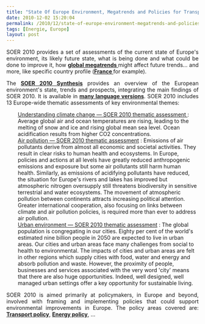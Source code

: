 ```yaml
---
title: "State Of Europe Environment, Megatrends and Policies for Transportation"
date: 2010-12-02 15:20:04
permalink: /2010/12/state-of-europe-environment-megatrends-and-policies-for-transportation.html
tags: [Energie, Europe]
layout: post
---
```


<p style="text-align: justify">SOER 2010 provides a set of assessments of the current state of Europe's environment, its likely future state, what is being done and what could be done to improve it, how <strong><a href="http://www.eea.europa.eu/soer/europe-and-the-world/megatrends" target="_blank">global megatrends </a></strong>might affect future trends… and more, like specific country profile (<strong><a href="http://www.eea.europa.eu/soer/countries/fr#c6=CommonalityReport&c6=FlexibilityReport&c12=all&c5=" target="_blank">France </a></strong>for example).</p> <p style="text-align: justify">The <strong><a href="http://www.eea.europa.eu/soer/synthesis/synthesis" target="_blank">SOER 2010 Synthesis</a></strong> provides an overview of the European environment's state, trends and prospects, integrating the main findings of SOER 2010. It is available in <strong><a href="http://www.eea.europa.eu/soer/synthesis/translations" target="_blank">many language versions</a></strong>. SOER 2010 includes 13 Europe-wide thematic assessments of key environmental themes: </p>  <!--more-->   <dt style="padding-left: 30px"><a href="http://www.eea.europa.eu/soer/europe/understanding-climate-change">Understanding climate change — SOER 2010 thematic assessment </a>: Average global air and ocean temperatures are rising, leading to the melting of snow and ice and rising global mean sea level. Ocean acidification results from higher CO2 concentrations. </dt><dt style="padding-left: 30px"></dt><dt style="padding-left: 30px"><a href="http://www.eea.europa.eu/soer/europe/air-pollution">Air pollution — SOER 2010 thematic assessment</a> : Emissions of air pollutants derive from almost all economic and societal activities. They result in clear risks to human health and ecosystems. In Europe, policies and actions at all levels have greatly reduced anthropogenic emissions and exposure but some air pollutants still harm human health. Similarly, as emissions of acidifying pollutants have reduced, the situation for Europe's rivers and lakes has improved but atmospheric nitrogen oversupply still threatens biodiversity in sensitive terrestrial and water ecosystems. The movement of atmospheric pollution between continents attracts increasing political attention. Greater international cooperation, also focusing on links between climate and air pollution policies, is required more than ever to address air pollution. </dt><dt style="padding-left: 30px"></dt><dt style="padding-left: 30px"><a href="http://www.eea.europa.eu/soer/europe/urban-environment">Urban environment — SOER 2010 thematic assessment</a> : The global population is congregating in our cities. Eighty per cent of the world's estimated nine billion people in 2050 are expected to live in urban areas. Our cities and urban areas face many challenges from social to health to environmental. The impacts of cities and urban areas are felt in other regions which supply cities with food, water and energy and absorb pollution and waste. However, the proximity of people, businesses and services associated with the very word 'city' means that there are also huge opportunities. Indeed, well designed, well managed urban settings offer a key opportunity for sustainable living. </dt> <p style="text-align: justify">SOER 2010 is aimed primarily at policymakers, in Europe and beyond, involved with framing and implementing policies that could support environmental improvements in Europe. The policy areas covered are: <strong><a href="http://www.eea.europa.eu/soer/policy-makers/transport-policy" target="_blank">Transport policy</a></strong>, <strong><a href="http://www.eea.europa.eu/soer/policy-makers/energy-policy" target="_blank">Energy policy</a></strong>, ...</p>
